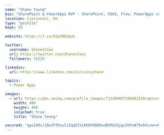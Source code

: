 ```yaml
---
name: "Shane Young"
bio: "SharePoint & PowerApps MVP - SharePoint, O365, Flow, PowerApps consulting? @PowerApps911 | Pure Snark? You found it."
location: Cincinnati, OH
type: "profile"
heat: 93

website: https://t.co/91p5BQ3pUe

twitter:
  username: ShanesCows
  url: https://twitter.com/ShanesCows
  followers: 15219

linkedin:
  url: https://www.linkedin.com/in/cincyshane

topics:
  - Power Apps

images:
  - url: https://pbs.twimg.com/profile_images/713100007398883329/qUzvsvQ3_400x400.jpg
    width: 400
    height: 400
    isCached: true
    title: "Shane Young"

secured: "qgiId0c/1QaJP7KvuIiZqqIIViKK9VHQQRazBXRGVZygz2HYnA79vhhLnw+vMTqA1vTFpXnjy+zZtSBwWAyRKuZ/lOpHiuRGjR8nT8RF/8Oh3oIqZ7fuW2JWRMIhbNtv7L4ABLazLdlukNPx3CyOC/z//qQ+9pqiCyl6hdZMoiBeLQGN86/ZHsxeWxA4tkPeWuCYcqYeTYdra17zAUQFZu8mum17PHmX3cBq14B0BF+WjgV7UeQomeZlxOUXqFKtazRJOcyc0XDbQGwnzmE8M+657/L63j3hgXRFz+duTxVnIO38FzJ0hjpjAXKF+zr0G4rH27YC9H1SDcZRoX0DQwAwO9AhT8LaRxJItUmFD1dJxr4sYOGZpRS7GqJAuevIBCaFA0pmEnaNuL6QtPAyNEt+hlfJJancypeyC2tl/2E=;c2NUvUPwyaS/IuvX03FiSQ=="
---
```


